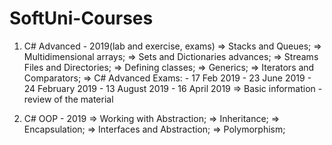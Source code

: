 # SoftUni-Courses

1. C# Advanced - 2019(lab and exercise, exams)
    => Stacks and Queues;
    => Multidimensional arrays;
    => Sets and Dictionaries advances;
    => Streams Files and Directories;
    => Defining classes;
    => Generics;
    => Iterators and Comparators;
    => C# Advanced Exams:
         - 17 Feb 2019
         - 23 June 2019
         - 24 February 2019
         - 13 August 2019
         - 16 April 2019
    => Basic information - review of the material
		
2. C# OOP - 2019
    => Working with Abstraction;
    => Inheritance;
    => Encapsulation;
    => Interfaces and Abstraction;
    => Polymorphism;
